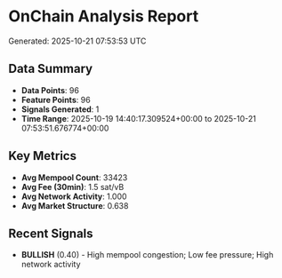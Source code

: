 # OnChain Analysis Report
Generated: 2025-10-21 07:53:53 UTC

## Data Summary
- **Data Points**: 96
- **Feature Points**: 96
- **Signals Generated**: 1
- **Time Range**: 2025-10-19 14:40:17.309524+00:00 to 2025-10-21 07:53:51.676774+00:00

## Key Metrics
- **Avg Mempool Count**: 33423
- **Avg Fee (30min)**: 1.5 sat/vB
- **Avg Network Activity**: 1.000
- **Avg Market Structure**: 0.638

## Recent Signals
- **BULLISH** (0.40) - High mempool congestion; Low fee pressure; High network activity
